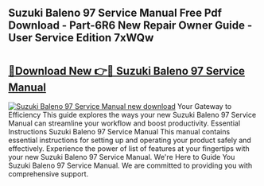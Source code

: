 ## Suzuki Baleno 97 Service Manual Free Pdf Download - Part-6R6 New Repair Owner Guide - User Service Edition 7xWQw

# <h2><a href="http://bc54632.oget.top/?id=Suzuki+Baleno+97+Service+Manual">🔗Download New 👉🔴 Suzuki Baleno 97 Service Manual</a></h2>

[![Suzuki Baleno 97 Service Manual new download](https://i.imgur.com/5g1atiW.png)](http://bc54632.oget.top/?id=Suzuki+Baleno+97+Service+Manual)
Your Gateway to Efficiency This guide explores the ways your new Suzuki Baleno 97 Service Manual can streamline your workflow and boost productivity. Essential Instructions Suzuki Baleno 97 Service Manual This manual contains essential instructions for setting up and operating your product safely and effectively. Experience the power of list of features at your fingertips with your new Suzuki Baleno 97 Service Manual. We're Here to Guide You Suzuki Baleno 97 Service Manual. We are committed to providing you with comprehensive support.
